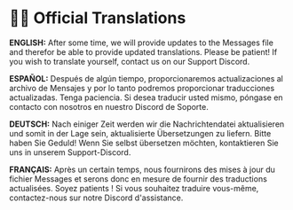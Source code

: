 # 🧙‍♂️ Official Translations

**ENGLISH:** After some time, we will provide updates to the Messages file and therefor be able to provide updated translations. Please be patient! If you wish to translate yourself, contact us on our Support Discord.

**ESPAÑOL:** Después de algún tiempo, proporcionaremos actualizaciones al archivo de Mensajes y por lo tanto podremos proporcionar traducciones actualizadas. Tenga paciencia. Si desea traducir usted mismo, póngase en contacto con nosotros en nuestro Discord de Soporte.

**DEUTSCH:** Nach einiger Zeit werden wir die Nachrichtendatei aktualisieren und somit in der Lage sein, aktualisierte Übersetzungen zu liefern. Bitte haben Sie Geduld! Wenn Sie selbst übersetzen möchten, kontaktieren Sie uns in unserem Support-Discord.

**FRANÇAIS:** Après un certain temps, nous fournirons des mises à jour du fichier Messages et serons donc en mesure de fournir des traductions actualisées. Soyez patients ! Si vous souhaitez traduire vous-même, contactez-nous sur notre Discord d'assistance.
